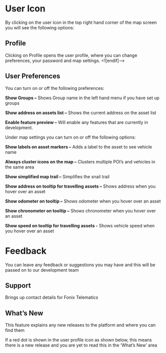 # User Icon

By clicking on the user icon in the top right hand corner of the map screen you will see the following options:

## Profile

Clicking on Profile opens the user profile, where you can change preferences, your password and map settings.
<![endif]-->

## User Preferences

You can turn on or off the following preferences:

**Show Groups –** Shows Group name in the left hand menu if you have set up groups

**Show address on assets list –** Shows the current address on the asset list

**Enable feature preview –** Will enable any features that are currently in development.

Under map settings you can turn on or off the following options:

**Show labels on asset markers –** Adds a label to the asset to see vehicle name

**Always cluster icons on the map –** Clusters multiple POI’s and vehicles in the same area

**Show simplified map trail –** Simplifies the snail trail

**Show address on tooltip for travelling assets –** Shows address when you hover over an asset

**Show odometer on tooltip –** Shows odometer when you hover over an asset

**Show chronometer on tooltip –** Shows chronometer when you hover over an asset

**Show speed on tooltip for travelling assets -** Shows vehicle speed when you hover over an asset

# Feedback

You can leave any feedback or suggestions you may have and this will be passed on to our development team

## Support

Brings up contact details for Fonix Telematics

## What’s New


This feature explains any new releases to the platform and where you can find them

If a red dot is shown in the user profile icon as shown below, this means there is a new release and you are yet to read this in the ‘What’s New’ area
<!--stackedit_data:
eyJoaXN0b3J5IjpbMTY2MDM3MjA0XX0=
-->